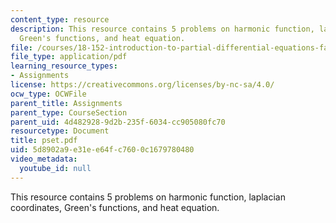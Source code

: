 ```yaml
---
content_type: resource
description: This resource contains 5 problems on harmonic function, laplacian coordinates,
  Green's functions, and heat equation.
file: /courses/18-152-introduction-to-partial-differential-equations-fall-2005/5d8902a9e31ee64fc7600c1679780480_pset.pdf
file_type: application/pdf
learning_resource_types:
- Assignments
license: https://creativecommons.org/licenses/by-nc-sa/4.0/
ocw_type: OCWFile
parent_title: Assignments
parent_type: CourseSection
parent_uid: 4d482928-9d2b-235f-6034-cc905080fc70
resourcetype: Document
title: pset.pdf
uid: 5d8902a9-e31e-e64f-c760-0c1679780480
video_metadata:
  youtube_id: null
---
```

This resource contains 5 problems on harmonic function, laplacian coordinates, Green's functions, and heat equation.